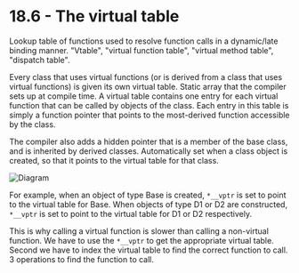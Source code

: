 # 18.6 - The virtual table

Lookup table of functions used to resolve function calls in a dynamic/late binding manner.
"Vtable", "virtual function table", "virtual method table", "dispatch table".

Every class that uses virtual functions (or is derived from a class that uses virtual
functions) is given its own virtual table. Static array that the compiler sets up at
compile time. A virtual table contains one entry for each virtual function that can be
called by objects of the class. Each entry in this table is simply a function pointer that
points to the most-derived function accessible by the class.

The compiler also adds a hidden pointer that is a member of the base class, and is
inherited by derived classes. Automatically set when a class object is created, so that
it points to the virtual table for that class. 

![Diagram](https://www.learncpp.com/images/CppTutorial/Section12/VTable.gif)

For example, when an object of type Base is created, `*__vptr` is set to point to the
virtual table for Base. When objects of type D1 or D2 are constructed, `*__vptr` is set to
point to the virtual table for D1 or D2 respectively.

This is why calling a virtual function is slower than calling a non-virtual function. We
have to use the `*__vptr` to get the appropriate virtual table. Second we have to index
the virtual table to find the correct function to call. 3 operations to find the function
to call.
